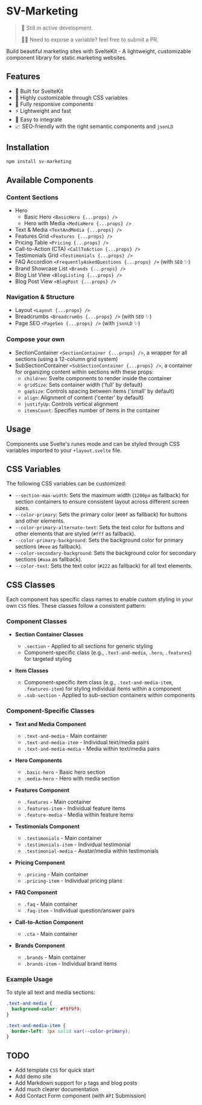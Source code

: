 # SV-Marketing

> 🚧 Still in active development.
>
> 🧑‍💻 Need to expose a variable? feel free to submit a PR.

Build beautiful marketing sites with SvelteKit - A lightweight, customizable component library for static marketing websites.

## Features

- 🚀 Built for SvelteKit
- 🎨 Highly customizable through CSS variables
- 📱 Fully responsive components
- ⚡ Lightweight and fast
- 🔧 Easy to integrate
- 📈 SEO-friendly with the right semantic components and `jsonLD`

## Installation

```bash
npm install sv-marketing
```

## Available Components

### Content Sections

- Hero
  - Basic Hero `<BasicHero {...props} />`
  - Hero with Media `<MediaHero {...props} />`
- Text & Media `<TextAndMedia {...props} />`
- Features Grid `<Features {...props} />`
- Pricing Table `<Pricing {...props} />`
- Call-to-Action (CTA) `<CallToAction {...props} />`
- Testimonials Grid `<Testimonials {...props} />`
- FAQ Accordion `<FrequentlyAskedQuestions {...props} />` (with `SEO` ✨)
- Brand Showcase List `<Brands {...props} />`
- Blog List View `<BlogListing {...props} />`
- Blog Post View `<BlogPost {...props} />`

### Navigation & Structure

- Layout `<Layout {...props} />`
- Breadcrumbs `<Breadcrumbs {...props} />` (with `SEO` ✨)
- Page SEO `<PageSeo {...props} />` (with `jsonLD` ✨)

### Compose your own

- SectionContainer `<SectionContainer {...props} />`, a wrapper for all sections (using a 12-column grid system)
- SubSectionContainer `<SubSectionContainer {...props} />`, a container for organizing content within sections with these props:
  - `children`: Svelte components to render inside the container
  - `gridSize`: Sets container width ('full' by default)
  - `gapSize`: Controls spacing between items ('small' by default)
  - `align`: Alignment of content ('center' by default)
  - `justifyUp`: Controls vertical alignment
  - `itemsCount`: Specifies number of items in the container

## Usage

Components use Svelte's runes mode and can be styled through CSS variables imported to your `+layout.svelte` file.

## CSS Variables

The following CSS variables can be customized:

- `--section-max-width`: Sets the maximum width (`1200px` as fallback) for section containers to ensure consistent layout across different screen sizes.
- `--color-primary`: Sets the primary color (`#00f` as fallback) for buttons and other elements.
- `--color-primary-alternate-text`: Sets the text color for buttons and other elements that are styled (`#fff` as fallback).
- `--color-primary-background`: Sets the background color for primary sections (`#eee` as fallback).
- `--color-secondary-background`: Sets the background color for secondary sections (`#aaa` as fallback).
- `--color-text`: Sets the text color (`#222` as fallback) for all text elements.

## CSS Classes

Each component has specific class names to enable custom styling in your own `CSS` files. These classes follow a consistent pattern:

### Component Classes

- **Section Container Classes**
  - `.section` - Applied to all sections for generic styling
  - Component-specific class (e.g., `.text-and-media`, `.hero`, `.features`) for targeted styling

- **Item Classes**
  - Component-specific item class (e.g., `.text-and-media-item`, `.features-item`) for styling individual items within a component
  - `.sub-section` - Applied to sub-section containers within components

### Component-Specific Classes

- **Text and Media Component**
  - `.text-and-media` - Main container
  - `.text-and-media-item` - Individual text/media pairs
  - `.text-and-media-media` - Media within text/media pairs

- **Hero Components**
  - `.basic-hero` - Basic hero section
  - `.media-hero` - Hero with media section

- **Features Component**
  - `.features` - Main container
  - `.features-item` - Individual feature items
  - `.feature-media` - Media within feature items

- **Testimonials Component**
  - `.testimonials` - Main container
  - `.testimonials-item` - Individual testimonial
  - `.testimonial-media` - Avatar/media within testimonials

- **Pricing Component**
  - `.pricing` - Main container
  - `.pricing-item` - Individual pricing plans

- **FAQ Component**
  - `.faq` - Main container
  - `.faq-item` - Individual question/answer pairs

- **Call-to-Action Component**
  - `.cta` - Main container

- **Brands Component**
  - `.brands` - Main container
  - `.brands-item` - Individual brand items

### Example Usage

To style all text and media sections:

```css
.text-and-media {
  background-color: #f9f9f9;
}

.text-and-media-item {
  border-left: 3px solid var(--color-primary);
}
```

## TODO

- Add template `CSS` for quick start
- Add demo site
- Add Markdown support for `p` tags and blog posts
- Add much clearer documentation
- Add Contact Form component (with `API` Submission)
